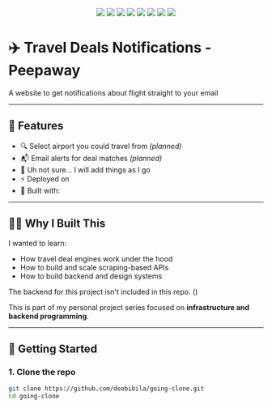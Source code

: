 <p align="center">
  <a href="https://github.com/deobibila/peepaway"><img src="https://img.shields.io/github/stars/deobibila/peepaway?style=flat-square" /></a>
  <a href="https://github.com/deobibila/peepaway"><img src="https://img.shields.io/github/forks/deobibila/peepaway?style=flat-square" /></a>
  <a href="https://github.com/deobibila/peepaway/blob/main/LICENSE"><img src="https://img.shields.io/github/license/deobibila/peepaway?style=flat-square" /></a>
  <a href="https://github.com/deobibila/peepaway/actions"><img src="https://vercel.com/api/ping/deobibila/peepaway" /></a>
  <a href="https://coveralls.io/github/deobibila/peepaway"><img src="https://coveralls.io/repos/github/deobibila/peepaway/badge.svg?branch=main" /></a>
  <img src="https://img.shields.io/github/last-commit/deobibila/peepaway?style=flat-square" />
  <a href="https://github.com/deobibila/peepaway/issues"><img src="https://img.shields.io/github/issues/deobibila/peepaway?style=flat-square" /></a>
  <a href="https://github.com/deobibila/peepaway/issues"><img src="https://img.shields.io/github/issues-closed/deobibila/peepaway?style=flat-square" /></a>




</p>

# ✈️ Travel Deals Notifications - Peepaway

A website to get notifications about flight straight to your email

---

## 🧠 Features

- 🔍 Select airport you could travel from *(planned)*
- 📬 Email alerts for deal matches *(planned)*
- 🛫 Uh not sure... I will add things as I go
- ⚡️ Deployed on 
- 🧰 Built with:

---

## 🧑‍💻 Why I Built This

I wanted to learn:
- How travel deal engines work under the hood
- How to build and scale scraping-based APIs
- How to build backend and design systems

The backend for this project isn't included in this repo. ()

This is part of my personal project series focused on **infrastructure and backend programming**.



---

## 🚀 Getting Started

### 1. Clone the repo

```bash
git clone https://github.com/deobibila/going-clone.git
cd going-clone


